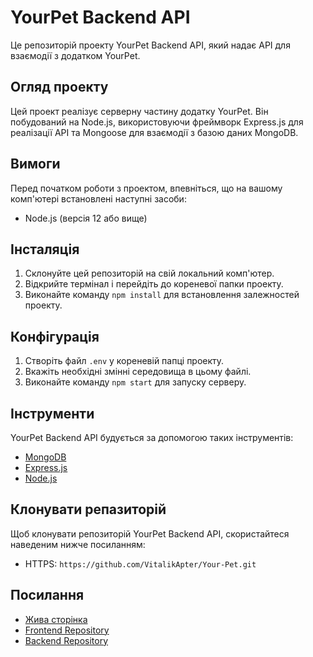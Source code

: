 











# YourPet Backend API

Це репозиторій проекту YourPet Backend API, який надає API для взаємодії з додатком YourPet.

## Огляд проекту

Цей проект реалізує серверну частину додатку YourPet. Він побудований на Node.js, використовуючи фреймворк Express.js для реалізації API та Mongoose для взаємодії з базою даних MongoDB.

## Вимоги
Перед початком роботи з проектом, впевніться, що на вашому комп'ютері встановлені наступні засоби:
- Node.js (версія 12 або вище)

## Інсталяція
1. Склонуйте цей репозиторій на свій локальний комп'ютер.
2. Відкрийте термінал і перейдіть до кореневої папки проекту.
3. Виконайте команду `npm install` для встановлення залежностей проекту.

## Конфігурація
1. Створіть файл `.env` у кореневій папці проекту.
2. Вкажіть необхідні змінні середовища в цьому файлі. 
3. Виконайте команду `npm start` для запуску серверу.

## Інструменти

YourPet Backend API будується за допомогою таких інструментів:

- [MongoDB](https://www.mongodb.com/)
- [Express.js](https://expressjs.com/)
- [Node.js](https://nodejs.org/)

## Клонувати репазиторій

Щоб клонувати репозиторій YourPet Backend API, скористайтеся наведеним нижче посиланням:

- HTTPS: `https://github.com/VitalikApter/Your-Pet.git`


## Посилання

- [Жива сторінка](https://dranyk.github.io/YourPet)
- [Frontend Repository](https://github.com/Dranyk/YourPet)
- [Backend Repository](https://github.com/VitalikApter/Your-Pet)


